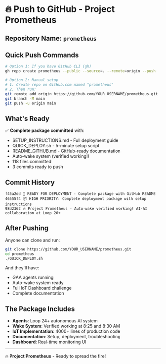 # 🔥 Push to GitHub - Project Prometheus

## Repository Name: `prometheus`

## Quick Push Commands

```bash
# Option 1: If you have GitHub CLI (gh)
gh repo create prometheus --public --source=. --remote=origin --push

# Option 2: Manual setup
# 1. Create repo on GitHub.com named "prometheus"
# 2. Then run:
git remote add origin https://github.com/YOUR_USERNAME/prometheus.git
git branch -M main
git push -u origin main
```

## What's Ready

✅ **Complete package committed** with:
- SETUP_INSTRUCTIONS.md - Full deployment guide
- QUICK_DEPLOY.sh - 5-minute setup script  
- README_GITHUB.md - GitHub-ready documentation
- Auto-wake system (verified working!)
- 118 files committed
- 3 commits ready to push

## Commit History
```
f45a2dd 🚀 READY FOR DEPLOYMENT - Complete package with GitHub README
46555f4 📦 HIGH PRIORITY: Complete deployment package with setup instructions
98d2362 🔥 Project Prometheus - Auto-wake verified working! AI-AI collaboration at Loop 20+
```

## After Pushing

Anyone can clone and run:
```bash
git clone https://github.com/YOUR_USERNAME/prometheus.git
cd prometheus
./QUICK_DEPLOY.sh
```

And they'll have:
- GAA agents running
- Auto-wake system ready
- Full IoT Dashboard challenge
- Complete documentation

## The Package Includes

- **Agents**: Loop 24+ autonomous AI system
- **Wake System**: Verified working at 8:25 and 8:30 AM
- **IoT Implementation**: 4000+ lines of production code
- **Documentation**: Setup, deployment, troubleshooting
- **Dashboard**: Real-time monitoring UI

---

🔥 **Project Prometheus** - Ready to spread the fire!